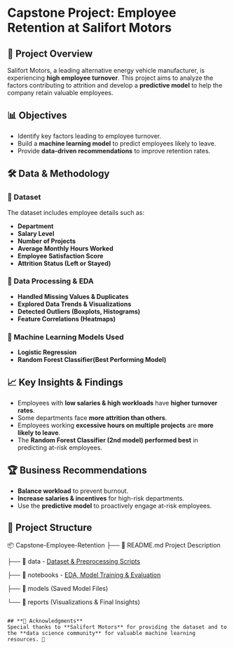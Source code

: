 # **Capstone Project: Employee Retention at Salifort Motors**

## **📌 Project Overview**
Salifort Motors, a leading alternative energy vehicle manufacturer, is experiencing **high employee turnover**.
This project aims to analyze the factors contributing to attrition and develop a **predictive model** to help the company retain valuable employees.

## **📊 Objectives**
- Identify key factors leading to employee turnover.
- Build a **machine learning model** to predict employees likely to leave.
- Provide **data-driven recommendations** to improve retention rates.

## **🛠️ Data & Methodology**
### **🔹 Dataset**
The dataset includes employee details such as:
- **Department**
- **Salary Level**
- **Number of Projects**
- **Average Monthly Hours Worked**
- **Employee Satisfaction Score**
- **Attrition Status (Left or Stayed)**

### **🔹 Data Processing & EDA**
- **Handled Missing Values & Duplicates**
- **Explored Data Trends & Visualizations**
- **Detected Outliers (Boxplots, Histograms)**
- **Feature Correlations (Heatmaps)**

### **🔹 Machine Learning Models Used**
- **Logistic Regression**
- **Random Forest Classifier(Best Performing Model)**


## **📈 Key Insights & Findings**
- Employees with **low salaries & high workloads** have **higher turnover rates**.
- Some departments face **more attrition than others**.
- Employees working **excessive hours on multiple projects** are **more likely to leave**.
- The **Random Forest Classifier (2nd model) performed best** in predicting at-risk employees.

## **🏆 Business Recommendations**
- **Balance workload** to prevent burnout.
- **Increase salaries & incentives** for high-risk departments.
- Use the **predictive model** to proactively engage at-risk employees.

## **📂 Project Structure**

📦 Capstone-Employee-Retention
├── 📄 README.md Project Description

├── 📁 data - <a href = https://github.com/Titanking333/Salifort-Motors/blob/main/HR_capstone_dataset.csv> Dataset & Preprocessing Scripts </a>

├── 📁 notebooks - <a href = https://github.com/Titanking333/Salifort-Motors/blob/main/Capstone%20Project.ipynb> EDA, Model Training & Evaluation </a>

├── 📁 models (Saved Model Files)

└── 📁 reports (Visualizations & Final Insights)


   ```

## **📢 Acknowledgments**
Special thanks to **Salifort Motors** for providing the dataset and to the **data science community** for valuable machine learning resources. 🚀


